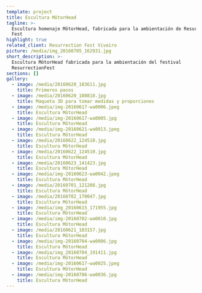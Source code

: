 ```yaml
---
template: project
title: Escultura MötorHead
tagline: >-
  Escultura homenaje MötorHead, fabricada para la ambientación de Resurrection
  Fest
highlight: true
related_client: Resurrection Fest Viveiro
picture: /media/img_20160705_162931.jpg
short_description: >-
  Escultura MötorHead fabricada para la ambientación del festival
  ResurrectionFest
sections: []
gallery:
  - image: /media/20160620_183611.jpg
    title: Primeros pasos
  - image: /media/20160620_180818.jpg
    title: Maqueta 3D para tomar medidas y proporciones
  - image: /media/img-20160617-wa0006.jpeg
    title: Escultura MötorHead
  - image: /media/img-20160617-wa0005.jpg
    title: Escultura MötorHead
  - image: /media/img-20160621-wa0013.jpeg
    title: Escultura MötorHead
  - image: /media/20160622_124510.jpg
    title: Escultura MötorHead
  - image: /media/20160622_124510.jpg
    title: Escultura MötorHead
  - image: /media/20160623_141423.jpg
    title: Escultura MötorHead
  - image: /media/img-20160623-wa0042.jpeg
    title: Escultura MötorHead
  - image: /media/20160701_121208.jpg
    title: Escultura MötorHead
  - image: /media/20160702_170047.jpg
    title: Escultura MötorHead
  - image: /media/img_20160615_171955.jpg
    title: Escultura MötorHead
  - image: /media/img-20160702-wa0010.jpg
    title: Escultura MötorHead
  - image: /media/20160621_103157.jpg
    title: Escultura MötorHead
  - image: /media/img-20160704-wa0006.jpg
    title: Escultura MötorHead
  - image: /media/img_20160704_191411.jpg
    title: Escultura MötorHead
  - image: /media/img-20160617-wa0025.jpeg
    title: Escultura MötorHead
  - image: /media/img-20160706-wa0036.jpg
    title: Escultura MötorHead
---
```



